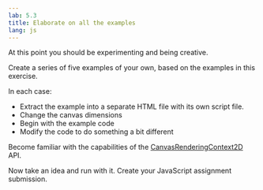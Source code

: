 ```yaml
---
lab: 5.3
title: Elaborate on all the examples
lang: js
---
```


At this point you should be experimenting and being creative.

Create a series of five examples of your own, based on the examples in this exercise.

In each case:

- Extract the example into a separate HTML file with its own script file.
- Change the canvas dimensions
- Begin with the example code
- Modify the code to do something a bit different

Become familiar with the capabilities of the [CanvasRenderingContext2D](https://developer.mozilla.org/en-US/docs/Web/API/CanvasRenderingContext2D) API.

Now take an idea and run with it.
Create your JavaScript assignment submission.